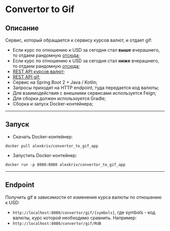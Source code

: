 # Convertor to Gif
## Описание
Сервис, который обращается к сервису курсов валют, и отдает gif:       
+ Если курс по отношению к USD за сегодня стал **выше** вчерашнего, то отдаем рандомную [отсюда](https://giphy.com/search/rich); 
+ Если курс по отношению к USD за сегодня стал **ниже** вчерашнего, то отдаем рандомную [отсюда](https://giphy.com/search/broke);    
+ [REST API курсов валют](https://docs.openexchangerates.org/);
+ [REST API gif](https://developers.giphy.com/docs/api#quick-start-guide);    
+ Сервис на Spring Boot 2 + Java / Kotlin;   
+ Запросы приходят на HTTP endpoint, туда передается код валюты;   
+ Для взаимодействия с внешними сервисами используется Feign;    
+ Для сборки должен использоуется Gradle;
+ Сборка и запуск Docker-контейнера;
***
## Запуск
+ Скачать Docker-контейнер:
```
docker pull alexkriv/convertor_to_gif_app
```
+ Запустить Docker-контейнер:
```
docker run -p 8080:8080 alexkriv/convertor_to_gif_app
```
***
## Endpoint
Получить gif в зависимости от изменения курса валюты по отношению к USD:
+ `http://localhost:8080/convertor/gif/{symbols}`,
где symbols - код валюты, курс которой необходимо сравнить. Например:
+ `http://localhost:8080/convertor/gif/RUB`


